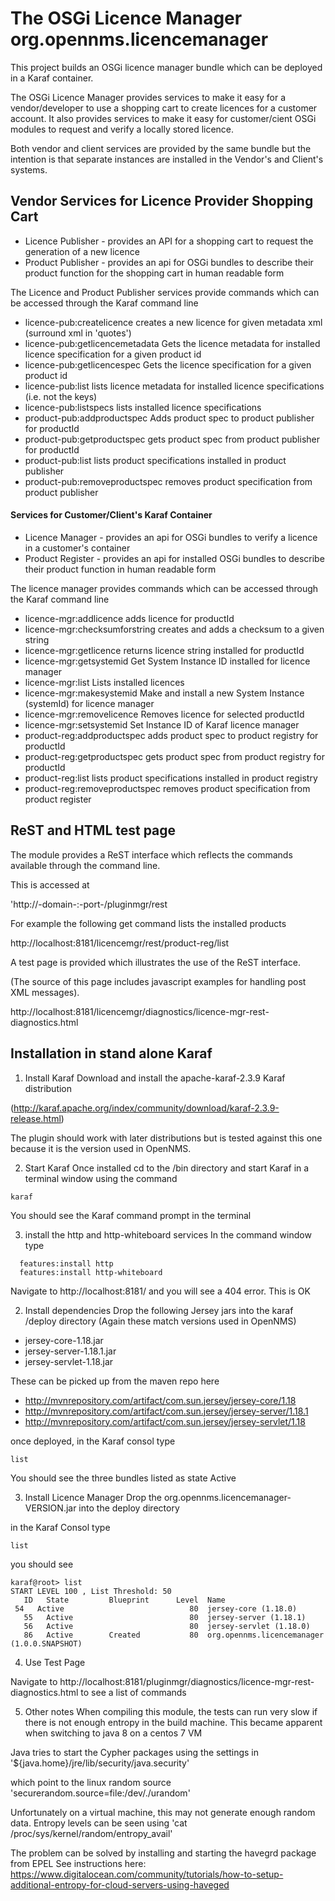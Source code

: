 # The OSGi Licence Manager  org.opennms.licencemanager

This project builds an OSGi licence manager bundle which can be deployed in a Karaf container.

The OSGi Licence Manager provides services to make it easy for a vendor/developer to use a shopping cart
 to create licences for a customer account. It also provides services to make it easy for
 customer/cient OSGi modules to request and verify a locally stored licence.
 
 Both vendor and client services are provided by the same bundle but the intention is that separate instances
 are installed in the Vendor's and Client's systems.

## Vendor Services for Licence Provider Shopping Cart
* Licence Publisher - provides an API for a shopping cart to request the generation of a new licence
* Product Publisher - provides an api for OSGi bundles to describe their product
function for the shopping cart in human readable form

The Licence and Product Publisher services provide commands which can be accessed through the Karaf command line
- licence-pub:createlicence         creates a new licence for given metadata xml (surround xml in 'quotes')
- licence-pub:getlicencemetadata    Gets the licence metadata for installed licence specification for a given product id
- licence-pub:getlicencespec        Gets the licence specification for a given product id
- licence-pub:list                  lists licence metadata for installed licence specifications (i.e. not the keys)
- licence-pub:listspecs             lists installed licence specifications
- product-pub:addproductspec        Adds product spec to product publisher for productId
- product-pub:getproductspec        gets product spec from product publisher for productId
- product-pub:list                  lists product specifications installed in product publisher
- product-pub:removeproductspec     removes product specification from product publisher

#### Services for Customer/Client's Karaf Container
* Licence Manager - provides an api for OSGi bundles to verify a licence in a customer's container
* Product Register - provides an api for installed OSGi bundles to describe their product
function in human readable form

The licence manager provides commands which can be accessed through the Karaf command line
- licence-mgr:addlicence            adds licence for productId
- licence-mgr:checksumforstring     creates and adds a checksum to a given string
- licence-mgr:getlicence            returns licence string installed for productId
- licence-mgr:getsystemid           Get System Instance ID installed for licence manager
- licence-mgr:list                  Lists installed licences
- licence-mgr:makesystemid          Make and install a new System Instance (systemId) for licence manager
- licence-mgr:removelicence         Removes licence for selected productId
- licence-mgr:setsystemid           Set Instance ID of Karaf licence manager
- product-reg:addproductspec        adds product spec to product registry for productId
- product-reg:getproductspec        gets product spec from  product registry for productId
- product-reg:list                  lists product specifications installed in product registry
- product-reg:removeproductspec     removes product specification from product register

## ReST and HTML test page
The module provides a ReST interface which reflects the commands available through the command line.

This is accessed at

'http://-domain-:-port-/pluginmgr/rest

For example the following get command lists the installed products

http://localhost:8181/licencemgr/rest/product-reg/list

A test page is provided which illustrates the use of the ReST interface.

(The source of this page includes javascript examples for handling post XML messages).

http://localhost:8181/licencemgr/diagnostics/licence-mgr-rest-diagnostics.html

## Installation in stand alone Karaf

1. Install Karaf
Download and install the apache-karaf-2.3.9 Karaf distribution

(http://karaf.apache.org/index/community/download/karaf-2.3.9-release.html)

The plugin should work with later distributions but is tested against this one because it is the version used in OpenNMS.

2. Start Karaf
Once installed cd to the /bin directory and start Karaf in a terminal window using the command

```
karaf
```

You should see the Karaf command prompt in the terminal

3. install the http and http-whiteboard services
In the command window type

```
  features:install http
  features:install http-whiteboard
```
  
Navigate to http://localhost:8181/ and you will see a 404 error. This is OK



2. Install dependencies
Drop the following Jersey jars into the karaf /deploy directory (Again these match versions used in OpenNMS)
* jersey-core-1.18.jar
* jersey-server-1.18.1.jar
* jersey-servlet-1.18.jar

These can be picked up from the maven repo here 
* http://mvnrepository.com/artifact/com.sun.jersey/jersey-core/1.18
* http://mvnrepository.com/artifact/com.sun.jersey/jersey-server/1.18.1
* http://mvnrepository.com/artifact/com.sun.jersey/jersey-servlet/1.18

once deployed, in the Karaf consol type
```
list
```
You should see the three bundles listed as state Active

3. Install Licence Manager
Drop the org.opennms.licencemanager-VERSION.jar into the deploy directory

in the Karaf Consol type
```
list
```
you should see
```
karaf@root> list
START LEVEL 100 , List Threshold: 50
   ID   State         Blueprint      Level  Name
 54   Active                            80  jersey-core (1.18.0)
   55   Active                          80  jersey-server (1.18.1)
   56   Active                          80  jersey-servlet (1.18.0)
   86   Active        Created           80  org.opennms.licencemanager (1.0.0.SNAPSHOT)

```

4. Use Test Page

Navigate to http://localhost:8181/pluginmgr/diagnostics/licence-mgr-rest-diagnostics.html
to see a list of commands

5. Other notes 
When compiling this module, the tests can run very slow if there is not enough entropy in the build machine. 
This became apparent when switching to java 8 on a centos 7 VM

Java tries to start the Cypher packages using the settings in 
'${java.home}/jre/lib/security/java.security' 

which point to the linux random source
'securerandom.source=file:/dev/./urandom'

Unfortunately on a virtual machine, this may not generate enough random data. 
Entropy levels can be seen using 
'cat /proc/sys/kernel/random/entropy_avail' 

The problem can be solved by installing and starting the havegrd package from EPEL
See instructions here: https://www.digitalocean.com/community/tutorials/how-to-setup-additional-entropy-for-cloud-servers-using-haveged


